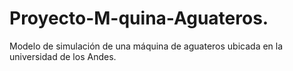 # Proyecto-M-quina-Aguateros.
Modelo de simulación de una máquina de aguateros ubicada en la universidad de los Andes.

